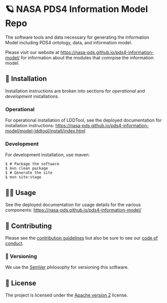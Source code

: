 # 🪐 NASA PDS4 Information Model Repo

The software tools and data necessary for generating the Information Model including PDS4 ontology, data, and information model.

Please visit our website at https://nasa-pds.github.io/pds4-information-model/ for information about the modules that comrpise the information model.


## 📀 Installation

Installation instructions are broken into sections for _operational_ and _development_ installations.


### Operational

For operational installation of LDDTool, see the deployed documentation for installation instructions: https://nasa-pds.github.io/pds4-information-model/model-lddtool/install/index.html


### Development
For development installation, use maven:

```console
$ # Package the software
$ mvn clean package
$ # Generate the site
$ mvn site:stage
```


## 💁‍♀️ Usage

See the deployed documentation for usage details for the various components: https://nasa-pds.github.io/pds4-information-model/


## 👥 Contributing

Please see the [contribution guidelines](https://github.com/NASA-PDS/.github/blob/main/CONTRIBUTING.md) but also be sure to see our [code of conduct](https://github.com/NASA-PDS/.github/blob/main/CODE_OF_CONDUCT.md).


### 🔢 Versioning

We use the [SemVer](https://semver.org/) philosophy for versioning this software.


## 📃 License

The project is licensed under the [Apache version 2](LICENSE.md) license.

